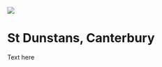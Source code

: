<a href="https://juncture-digital.org"><img src="https://gitcdn.link/repo/jstor-labs/juncture/main/images/ve-button.png"></a>

<param ve-config header="header" main="now-and-then">

<param ve-compare url="https://stor.artstor.org/stor/a7dbc83f-8f9f-4e26-b6c4-1f55201d42a5" label="Westgate Towers from St Dunstans, Canterbury (2021)" attribution="Amelia Barling">
<param ve-compare url="https://stor.artstor.org/stor/bacb8f07-2e1d-4df5-a6aa-293ed21cd375" label="Westgate Towers from St Dunstans, Canterbury (1905 or earlier)">

# St Dunstans, Canterbury

Text here
